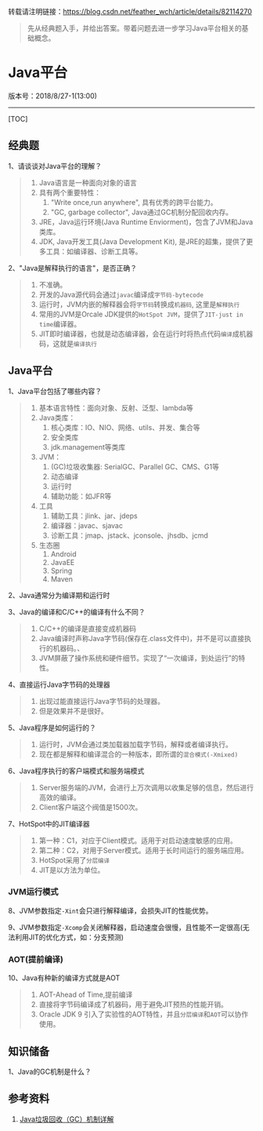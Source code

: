 转载请注明链接：https://blog.csdn.net/feather_wch/article/details/82114270

>先从经典题入手，并给出答案。带着问题去进一步学习Java平台相关的基础概念。

# Java平台

版本号：2018/8/27-1(13:00)

---

[TOC]

## 经典题

1、请谈谈对Java平台的理解？
> 1. Java语言是一种面向对象的语言
> 1. 具有两个重要特性：
>     1. "Write once,run anywhere", 具有优秀的跨平台能力。
>     1. "GC, garbage collector", Java通过GC机制分配回收内存。
> 1. JRE，Java运行环境(Java Runtime Enviorment)，包含了JVM和Java类库。
> 1. JDK, Java开发工具(Java Development Kit), 是JRE的超集，提供了更多工具：如编译器、诊断工具等。


2、"Java是解释执行的语言"，是否正确？
> 1. 不准确。
> 1. 开发的Java源代码会通过`javac`编译成`字节码-bytecode`
> 1. 运行时，JVM内嵌的解释器会将`字节码`转换成`机器码`, 这里是`解释执行`
> 1. 常用的JVM是Orcale JDK提供的`HotSpot JVM`，提供了`JIT-just in time`编译器。
> 1. JIT即时编译器，也就是动态编译器，会在运行时将热点代码`编译`成机器码，这就是`编译执行`

## Java平台

1、Java平台包括了哪些内容？
> 1. 基本语言特性：面向对象、反射、泛型、lambda等
> 1. Java类库：
>     1. 核心类库：IO、NIO、网络、utils、并发、集合等
>     1. 安全类库
>     1. jdk.management等类库
> 1. JVM：
>     1. (GC)垃圾收集器: SerialGC、Parallel GC、CMS、G1等
>     1. 动态编译
>     1. 运行时
>     1. 辅助功能：如JFR等
> 1. 工具
>     1. 辅助工具：jlink、jar、jdeps
>     1. 编译器：javac、sjavac
>     1. 诊断工具：jmap、jstack、jconsole、jhsdb、jcmd
> 1. 生态圈
>     1. Android
>     1. JavaEE
>     1. Spring
>     1. Maven

2、Java通常分为编译期和运行时

3、Java的编译和C/C++的编译有什么不同？
> 1. C/C++的编译是直接变成机器码
> 1. Java编译时声称Java字节码(保存在.class文件中)，并不是可以直接执行的机器码。、
> 1. JVM屏蔽了操作系统和硬件细节。实现了“一次编译，到处运行”的特性。

4、直接运行Java字节码的处理器
> 1. 出现过能直接运行Java字节码的处理器。
> 1. 但是效果并不是很好。

5、Java程序是如何运行的？
> 1. 运行时，JVM会通过类加载器加载字节码，解释或者编译执行。
> 1. 现在都是解释和编译混合的一种版本，即所谓的`混合模式(-Xmixed)`

6、Java程序执行的客户端模式和服务端模式
> 1. Server服务端的JVM，会进行上万次调用以收集足够的信息，然后进行高效的编译。
> 1. Client客户端这个阀值是1500次。

7、HotSpot中的JIT编译器
> 1. 第一种：C1，对应于Client模式。适用于对启动速度敏感的应用。
> 1. 第二种：C2，对用于Server模式。适用于长时间运行的服务端应用。
> 1. HotSpot采用了`分层编译`
> 1. JIT是以方法为单位。

### JVM运行模式

8、JVM参数指定`-Xint`会只进行解释编译，会损失JIT的性能优势。

9、JVM参数指定`-Xcomp`会关闭解释器，启动速度会很慢，且性能不一定很高(无法利用JIT的优化方式，如：分支预测)

### AOT(提前编译)

10、Java有种新的编译方式就是AOT
> 1. AOT-Ahead of Time,提前编译
> 1. 直接将字节码编译成了机器码，用于避免JIT预热的性能开销。
> 1. Oracle JDK 9 引入了实验性的AOT特性，并且`分层编译`和`AOT`可以协作使用。


## 知识储备

1、Java的GC机制是什么？

## 参考资料
1. [Java垃圾回收（GC）机制详解](https://www.cnblogs.com/xiaoxi/p/6486852.html)

